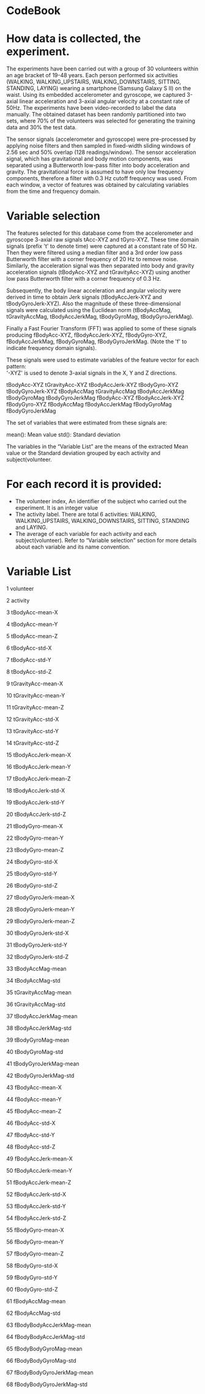 # CodeBook

How data is collected, the experiment.
==================================================================

The experiments have been carried out with a group of 30 volunteers within an age bracket of 19-48 years. Each person performed six activities (WALKING, WALKING_UPSTAIRS, WALKING_DOWNSTAIRS, SITTING, STANDING, LAYING) wearing a smartphone (Samsung Galaxy S II) on the waist. Using its embedded accelerometer and gyroscope, we captured 3-axial linear acceleration and 3-axial angular velocity at a constant rate of 50Hz. The experiments have been video-recorded to label the data manually. The obtained dataset has been randomly partitioned into two sets, where 70% of the volunteers was selected for generating the training data and 30% the test data. 

The sensor signals (accelerometer and gyroscope) were pre-processed by applying noise filters and then sampled in fixed-width sliding windows of 2.56 sec and 50% overlap (128 readings/window). The sensor acceleration signal, which has gravitational and body motion components, was separated using a Butterworth low-pass filter into body acceleration and gravity. The gravitational force is assumed to have only low frequency components, therefore a filter with 0.3 Hz cutoff frequency was used. From each window, a vector of features was obtained by calculating variables from the time and frequency domain. 

Variable selection
==================

The features selected for this database come from the accelerometer and gyroscope 3-axial raw signals tAcc-XYZ and tGyro-XYZ. These time domain signals (prefix 't' to denote time) were captured at a constant rate of 50 Hz. Then they were filtered using a median filter and a 3rd order low pass Butterworth filter with a corner frequency of 20 Hz to remove noise. Similarly, the acceleration signal was then separated into body and gravity acceleration signals (tBodyAcc-XYZ and tGravityAcc-XYZ) using another low pass Butterworth filter with a corner frequency of 0.3 Hz. 

Subsequently, the body linear acceleration and angular velocity were derived in time to obtain Jerk signals (tBodyAccJerk-XYZ and tBodyGyroJerk-XYZ). Also the magnitude of these three-dimensional signals were calculated using the Euclidean norm (tBodyAccMag, tGravityAccMag, tBodyAccJerkMag, tBodyGyroMag, tBodyGyroJerkMag). 

Finally a Fast Fourier Transform (FFT) was applied to some of these signals producing fBodyAcc-XYZ, fBodyAccJerk-XYZ, fBodyGyro-XYZ, fBodyAccJerkMag, fBodyGyroMag, fBodyGyroJerkMag. (Note the 'f' to indicate frequency domain signals). 

These signals were used to estimate variables of the feature vector for each pattern:  
'-XYZ' is used to denote 3-axial signals in the X, Y and Z directions.

tBodyAcc-XYZ
tGravityAcc-XYZ
tBodyAccJerk-XYZ
tBodyGyro-XYZ
tBodyGyroJerk-XYZ
tBodyAccMag
tGravityAccMag
tBodyAccJerkMag
tBodyGyroMag
tBodyGyroJerkMag
fBodyAcc-XYZ
fBodyAccJerk-XYZ
fBodyGyro-XYZ
fBodyAccMag
fBodyAccJerkMag
fBodyGyroMag
fBodyGyroJerkMag

The set of variables that were estimated from these signals are: 

mean(): Mean value
std(): Standard deviation

The variables in the “Variable List” are the means of the extracted Mean value or the Standard deviation grouped by each activity and subject(volunteer.

For each record it is provided:
===============================
- The volunteer index, An identifier of the subject who carried out the experiment. It is an integer value
- The activity label. There are total 6 activities: WALKING, WALKING_UPSTAIRS, WALKING_DOWNSTAIRS, SITTING, STANDING and LAYING.
- The average of each variable for each activity and each subject(volunteer). Refer to “Variable selection” section for more details about each variable and its name convention.

Variable List
=============
1 volunteer

2 activity

3 tBodyAcc-mean-X

4 tBodyAcc-mean-Y

5 tBodyAcc-mean-Z

6 tBodyAcc-std-X

7 tBodyAcc-std-Y

8 tBodyAcc-std-Z

9 tGravityAcc-mean-X

10 tGravityAcc-mean-Y

11 tGravityAcc-mean-Z

12 tGravityAcc-std-X

13 tGravityAcc-std-Y

14 tGravityAcc-std-Z

15 tBodyAccJerk-mean-X

16 tBodyAccJerk-mean-Y

17 tBodyAccJerk-mean-Z

18 tBodyAccJerk-std-X

19 tBodyAccJerk-std-Y

20 tBodyAccJerk-std-Z

21 tBodyGyro-mean-X

22 tBodyGyro-mean-Y

23 tBodyGyro-mean-Z

24 tBodyGyro-std-X

25 tBodyGyro-std-Y

26 tBodyGyro-std-Z

27 tBodyGyroJerk-mean-X

28 tBodyGyroJerk-mean-Y

29 tBodyGyroJerk-mean-Z

30 tBodyGyroJerk-std-X

31 tBodyGyroJerk-std-Y

32 tBodyGyroJerk-std-Z

33 tBodyAccMag-mean

34 tBodyAccMag-std

35 tGravityAccMag-mean

36 tGravityAccMag-std

37 tBodyAccJerkMag-mean

38 tBodyAccJerkMag-std

39 tBodyGyroMag-mean

40 tBodyGyroMag-std

41 tBodyGyroJerkMag-mean

42 tBodyGyroJerkMag-std

43 fBodyAcc-mean-X

44 fBodyAcc-mean-Y

45 fBodyAcc-mean-Z

46 fBodyAcc-std-X

47 fBodyAcc-std-Y

48 fBodyAcc-std-Z

49 fBodyAccJerk-mean-X

50 fBodyAccJerk-mean-Y

51 fBodyAccJerk-mean-Z

52 fBodyAccJerk-std-X

53 fBodyAccJerk-std-Y

54 fBodyAccJerk-std-Z

55 fBodyGyro-mean-X

56 fBodyGyro-mean-Y

57 fBodyGyro-mean-Z

58 fBodyGyro-std-X

59 fBodyGyro-std-Y

60 fBodyGyro-std-Z

61 fBodyAccMag-mean

62 fBodyAccMag-std

63 fBodyBodyAccJerkMag-mean

64 fBodyBodyAccJerkMag-std

65 fBodyBodyGyroMag-mean

66 fBodyBodyGyroMag-std

67 fBodyBodyGyroJerkMag-mean

68 fBodyBodyGyroJerkMag-std